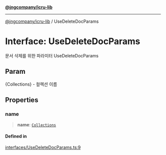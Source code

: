 [**@jngcompany/icru-lib**](../README.md)

***

[@jngcompany/icru-lib](../globals.md) / UseDeleteDocParams

# Interface: UseDeleteDocParams

문서 삭제를 위한 파라미터
 UseDeleteDocParams

## Param

{Collections} - 컬렉션 이름

## Properties

### name

> **name**: [`Collections`](../enumerations/Collections.md)

#### Defined in

[interfaces/UseDeleteDocParams.ts:9](https://github.com/jngcompany/icru-lib/blob/c1136b1cca3e7fccee98611dd392fe7b79b1145a/src/interfaces/UseDeleteDocParams.ts#L9)
